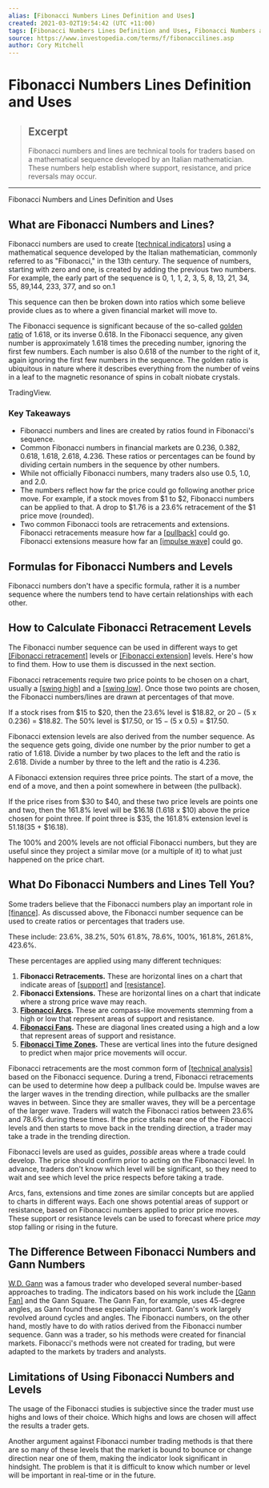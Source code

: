 ```yaml
---
alias: [Fibonacci Numbers Lines Definition and Uses]
created: 2021-03-02T19:54:42 (UTC +11:00)
tags: [Fibonacci Numbers Lines Definition and Uses, Fibonacci Numbers and Lines Definition and Uses]
source: https://www.investopedia.com/terms/f/fibonaccilines.asp
author: Cory Mitchell
---
```


# Fibonacci Numbers Lines Definition and Uses

> ## Excerpt
> Fibonacci numbers and lines are technical tools for traders based on a mathematical sequence developed by an Italian mathematician. These numbers help establish where support, resistance, and price reversals may occur.

---

Fibonacci Numbers and Lines Definition and Uses
## What are Fibonacci Numbers and Lines?

Fibonacci numbers are used to create [[technical indicators]](https://www.investopedia.com/terms/t/technicalindicator.asp) using a mathematical sequence developed by the Italian mathematician, commonly referred to as "Fibonacci," in the 13th century. The sequence of numbers, starting with zero and one, is created by adding the previous two numbers. For example, the early part of the sequence is 0, 1, 1, 2, 3, 5, 8, 13, 21, 34, 55, 89,144, 233, 377, and so on.1

This sequence can then be broken down into ratios which some believe provide clues as to where a given financial market will move to.

The Fibonacci sequence is significant because of the so-called [golden ratio](https://www.investopedia.com/articles/technical/04/033104.asp) of 1.618, or its inverse 0.618. In the Fibonacci sequence, any given number is approximately 1.618 times the preceding number, ignoring the first few numbers. Each number is also 0.618 of the number to the right of it, again ignoring the first few numbers in the sequence. The golden ratio is ubiquitous in nature where it describes everything from the number of veins in a leaf to the magnetic resonance of spins in cobalt niobate crystals.

TradingView.

### Key Takeaways

-   Fibonacci numbers and lines are created by ratios found in Fibonacci's sequence.
-   Common Fibonacci numbers in financial markets are 0.236, 0.382, 0.618, 1.618, 2.618, 4.236. These ratios or percentages can be found by dividing certain numbers in the sequence by other numbers.
-   While not officially Fibonacci numbers, many traders also use 0.5, 1.0, and 2.0.
-   The numbers reflect how far the price could go following another price move. For example, if a stock moves from $1 to $2, Fibonacci numbers can be applied to that. A drop to $1.76 is a 23.6% retracement of the $1 price move (rounded).
-   Two common Fibonacci tools are retracements and extensions. Fibonacci retracements measure how far a [[pullback]](https://www.investopedia.com/terms/p/pullback.asp) could go. Fibonacci extensions measure how far an [[impulse wave]](https://www.investopedia.com/terms/i/impulsewave.asp) could go.

## Formulas for Fibonacci Numbers and Levels

Fibonacci numbers don't have a specific formula, rather it is a number sequence where the numbers tend to have certain relationships with each other.

## How to Calculate Fibonacci Retracement Levels

The Fibonacci number sequence can be used in different ways to get [[Fibonacci retracement]](https://www.investopedia.com/terms/f/fibonacciretracement.asp) levels or [[Fibonacci extension]](https://www.investopedia.com/terms/f/fibonacciextensions.asp) levels. Here's how to find them. How to use them is discussed in the next section.

Fibonacci retracements require two price points to be chosen on a chart, usually a [[swing high]](https://www.investopedia.com/terms/s/swinghigh.asp) and a [[swing low]](https://www.investopedia.com/terms/s/swinglow.asp). Once those two points are chosen, the Fibonacci numbers/lines are drawn at percentages of that move.

If a stock rises from $15 to $20, then the 23.6% level is $18.82, or $20 - ($5 x 0.236) = $18.82. The 50% level is $17.50, or $15 - ($5 x 0.5) = $17.50.

Fibonacci extension levels are also derived from the number sequence. As the sequence gets going, divide one number by the prior number to get a ratio of 1.618. Divide a number by two places to the left and the ratio is 2.618. Divide a number by three to the left and the ratio is 4.236.

A Fibonacci extension requires three price points. The start of a move, the end of a move, and then a point somewhere in between (the pullback).

If the price rises from $30 to $40, and these two price levels are points one and two, then the 161.8% level will be $16.18 (1.618 x $10) above the price chosen for point three. If point three is $35, the 161.8% extension level is $51.18 ($35 + $16.18).

The 100% and 200% levels are not official Fibonacci numbers, but they are useful since they project a similar move (or a multiple of it) to what just happened on the price chart.

## What Do Fibonacci Numbers and Lines Tell You?

Some traders believe that the Fibonacci numbers play an important role in [[finance]](https://www.investopedia.com/terms/f/finance.asp). As discussed above, the Fibonacci number sequence can be used to create ratios or percentages that traders use.

These include: 23.6%, 38.2%, 50% 61.8%, 78.6%, 100%, 161.8%, 261.8%, 423.6%.

These percentages are applied using many different techniques:

1.  **Fibonacci Retracements.** These are horizontal lines on a chart that indicate areas of [[support]](https://www.investopedia.com/terms/s/support.asp) and [[resistance]](https://www.investopedia.com/terms/r/resistance.asp).
2.  **Fibonacci Extensions.** These are horizontal lines on a chart that indicate where a strong price wave may reach.
3.  **[Fibonacci Arcs](https://www.investopedia.com/terms/f/fibonacciarc.asp).** These are compass-like movements stemming from a high or low that represent areas of support and resistance.
4.  **[Fibonacci Fans](https://www.investopedia.com/terms/f/fibonaccifan.asp).** These are diagonal lines created using a high and a low that represent areas of support and resistance.
5.  **[Fibonacci Time Zones](https://www.investopedia.com/terms/f/fibonaccitimezones.asp).** These are vertical lines into the future designed to predict when major price movements will occur.

Fibonacci retracements are the most common form of [[technical analysis]](https://www.investopedia.com/terms/t/technicalanalysis.asp) based on the Fibonacci sequence. During a trend, Fibonacci retracements can be used to determine how deep a pullback could be. Impulse waves are the larger waves in the trending direction, while pullbacks are the smaller waves in between. Since they are smaller waves, they will be a percentage of the larger wave. Traders will watch the Fibonacci ratios between 23.6% and 78.6% during these times. If the price stalls near one of the Fibonacci levels and then starts to move back in the trending direction, a trader may take a trade in the trending direction.

Fibonacci levels are used as guides, _possible_ areas where a trade could develop. The price should confirm prior to acting on the Fibonacci level. In advance, traders don't know which level will be significant, so they need to wait and see which level the price respects before taking a trade.

Arcs, fans, extensions and time zones are similar concepts but are applied to charts in different ways. Each one shows potential areas of support or resistance, based on Fibonacci numbers applied to prior price moves. These support or resistance levels can be used to forecast where price _may_ stop falling or rising in the future.

## The Difference Between Fibonacci Numbers and Gann Numbers

[W.D. Gann](https://www.investopedia.com/articles/investing/091615/mysterious-life-trading-legend-wd-gann.asp) was a famous trader who developed several number-based approaches to trading. The indicators based on his work include the [[Gann Fan]](https://www.investopedia.com/terms/g/gann-fans.asp) and the Gann Square. The Gann Fan, for example, uses 45-degree angles, as Gann found these especially important. Gann's work largely revolved around cycles and angles. The Fibonacci numbers, on the other hand, mostly have to do with ratios derived from the Fibonacci number sequence. Gann was a trader, so his methods were created for financial markets. Fibonacci's methods were not created for trading, but were adapted to the markets by traders and analysts.

## Limitations of Using Fibonacci Numbers and Levels

The usage of the Fibonacci studies is subjective since the trader must use highs and lows of their choice. Which highs and lows are chosen will affect the results a trader gets.

Another argument against Fibonacci number trading methods is that there are so many of these levels that the market is bound to bounce or change direction near one of them, making the indicator look significant in hindsight. The problem is that it is difficult to know which number or level will be important in real-time or in the future.
